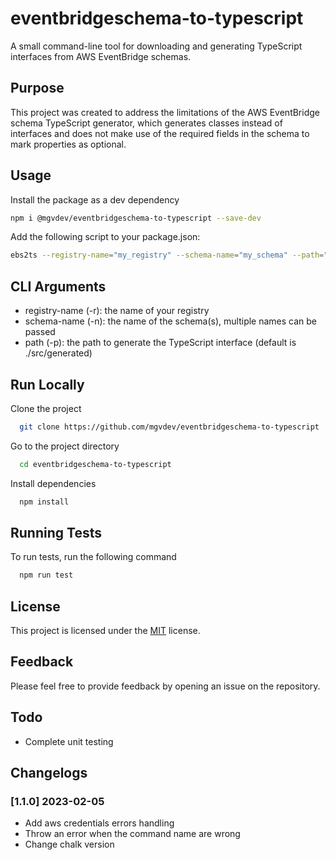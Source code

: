 # eventbridgeschema-to-typescript

A small command-line tool for downloading and generating TypeScript interfaces from AWS EventBridge schemas.

## Purpose

This project was created to address the limitations of the AWS EventBridge schema TypeScript generator, which generates classes instead of interfaces and does not make use of the required fields in the schema to mark properties as optional.

## Usage

Install the package as a dev dependency

```bash
npm i @mgvdev/eventbridgeschema-to-typescript --save-dev
```

Add the following script to your package.json:

```bash
ebs2ts --registry-name="my_registry" --schema-name="my_schema" --path="./src/generated"
```

## CLI Arguments

- registry-name (-r): the name of your registry
- schema-name (-n): the name of the schema(s), multiple names can be passed
- path (-p): the path to generate the TypeScript interface (default is ./src/generated)

## Run Locally

Clone the project

```bash
  git clone https://github.com/mgvdev/eventbridgeschema-to-typescript
```

Go to the project directory

```bash
  cd eventbridgeschema-to-typescript
```

Install dependencies

```bash
  npm install
```

## Running Tests

To run tests, run the following command

```bash
  npm run test
```

## License

This project is licensed under the [MIT](https://choosealicense.com/licenses/mit/) license.

## Feedback

Please feel free to provide feedback by opening an issue on the repository.

## Todo

- Complete unit testing

## Changelogs

### [1.1.0] 2023-02-05

- Add aws credentials errors handling
- Throw an error when the command name are wrong
- Change chalk version
